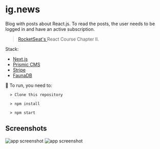 # ig.news
Blog with posts about React.js. To read the posts, the user needs to be logged in and have an active subscription.
> <a href="https://rocketseat.com.br/"> RocketSeat's </a> React Course Chapter II.

Stack:
- [Next.js](https://nextjs.org/)
- [Prismic CMS](https://prismic.io/)
- [Stripe](https://stripe.com/)
- [FaunaDB](https://fauna.com/)

  
🚀 To run, you need to:
```
  > Clone this repository
  
  > npm install
  
  > npm start
```

## Screenshots
<img src="/screenshots/example-main.png" alt="app screenshot">
<img src="/screenshots/example-modal.png" alt="app screenshot">
